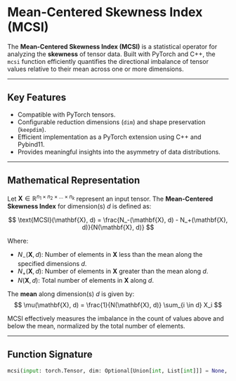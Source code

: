 # Mean-Centered Skewness Index (MCSI)

The **Mean-Centered Skewness Index (MCSI)** is a statistical operator for analyzing the **skewness** of tensor data. Built with PyTorch and C++, the `mcsi` function efficiently quantifies the directional imbalance of tensor values relative to their mean across one or more dimensions.

---

## Key Features
- Compatible with PyTorch tensors.
- Configurable reduction dimensions (`dim`) and shape preservation (`keepdim`).
- Efficient implementation as a PyTorch extension using C++ and Pybind11.
- Provides meaningful insights into the asymmetry of data distributions.

---

## Mathematical Representation

Let $\mathbf{X} \in \mathbb{R}^{n_1 \times n_2 \times \dots \times n_k}$ represent an input tensor. The **Mean-Centered Skewness Index** for dimension(s) $d$ is defined as:

$$
\text{MCSI}(\mathbf{X}, d) = \frac{N_-(\mathbf{X}, d) - N_+(\mathbf{X}, d)}{N(\mathbf{X}, d)}
$$

Where:
- $N_-(\mathbf{X}, d)$: Number of elements in $\mathbf{X}$ less than the mean along the specified dimensions $d$.
- $N_+(\mathbf{X}, d)$: Number of elements in $\mathbf{X}$ greater than the mean along $d$.
- $N(\mathbf{X}, d)$: Total number of elements in $\mathbf{X}$ along $d$.

The **mean** along dimension(s) $d$ is given by:
$$
\mu(\mathbf{X}, d) = \frac{1}{N(\mathbf{X}, d)} \sum_{i \in d} X_i
$$

MCSI effectively measures the imbalance in the count of values above and below the mean, normalized by the total number of elements.

---

## Function Signature

```python
mcsi(input: torch.Tensor, dim: Optional[Union[int, List[int]]] = None, keepdim: bool = False) -> torch.Tensor
